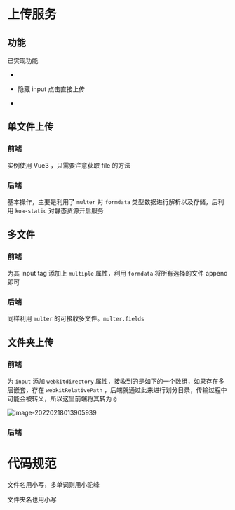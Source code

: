 # 上传服务

## 功能

已实现功能

* 



* 隐藏 input 点击直接上传
* 



## 单文件上传

### 前端

实例使用 Vue3 ，只需要注意获取 file 的方法

### 后端

基本操作，主要是利用了 `multer` 对 `formdata` 类型数据进行解析以及存储，后利用 `koa-static` 对静态资源开启服务

## 多文件

### 前端

为其 input tag 添加上 `multiple` 属性，利用 `formdata` 将所有选择的文件 append 即可

### 后端

同样利用 `multer` 的可接收多文件。`multer.fields`



## 文件夹上传

### 前端

为 `input` 添加 `webkitdirectory` 属性，接收到的是如下的一个数组，如果存在多层嵌套，存在 `webkitRelativePath` ，后端就通过此来进行划分目录，传输过程中可能会被转义，所以这里前端将其转为 `@`   

![image-20220218013905939](https://typora-1300781048.cos.ap-beijing.myqcloud.com/img/image-20220218013905939.png)



### 后端





# 代码规范

文件名用小写，多单词则用小驼峰

文件夹名也用小写

